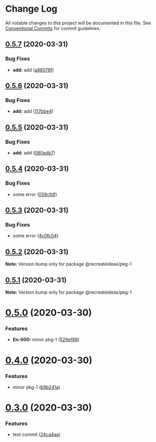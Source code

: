 # Change Log

All notable changes to this project will be documented in this file.
See [Conventional Commits](https://conventionalcommits.org) for commit guidelines.

## [0.5.7](https://github.com/recreateideas/lerna-monorepo/compare/@recreateideas/pkg-1@0.5.6...@recreateideas/pkg-1@0.5.7) (2020-03-31)


### Bug Fixes

* **add:** add ([a88078f](https://github.com/recreateideas/lerna-monorepo/commit/a88078f971f42b8184d3f9e21650df4bdd52fad1))





## [0.5.6](https://github.com/recreateideas/lerna-monorepo/compare/@recreateideas/pkg-1@0.5.5...@recreateideas/pkg-1@0.5.6) (2020-03-31)


### Bug Fixes

* **add:** add ([117bbe4](https://github.com/recreateideas/lerna-monorepo/commit/117bbe461a7ec591606c8141e9783fc188583fd6))





## [0.5.5](https://github.com/recreateideas/lerna-monorepo/compare/@recreateideas/pkg-1@0.5.4...@recreateideas/pkg-1@0.5.5) (2020-03-31)


### Bug Fixes

* **add:** add ([080adb7](https://github.com/recreateideas/lerna-monorepo/commit/080adb72f5c0c9b130ab121d25ac911e7168a2a1))





## [0.5.4](https://github.com/recreateideas/lerna-monorepo/compare/@recreateideas/pkg-1@0.5.3...@recreateideas/pkg-1@0.5.4) (2020-03-31)


### Bug Fixes

* some error ([058cfdf](https://github.com/recreateideas/lerna-monorepo/commit/058cfdf8e9a35ad10d0ebf4ba2ec5210a0449bc6))





## [0.5.3](https://github.com/recreateideas/lerna-monorepo/compare/@recreateideas/pkg-1@0.5.2...@recreateideas/pkg-1@0.5.3) (2020-03-31)


### Bug Fixes

* some error ([4c0fc04](https://github.com/recreateideas/lerna-monorepo/commit/4c0fc04c320df2b601cbee1ace92fd60df605f2d))





## [0.5.2](https://github.com/recreateideas/lerna-monorepo/compare/@recreateideas/pkg-1@0.5.1...@recreateideas/pkg-1@0.5.2) (2020-03-31)

**Note:** Version bump only for package @recreateideas/pkg-1





## [0.5.1](https://github.com/recreateideas/lerna-monorepo/compare/@recreateideas/pkg-1@0.5.0...@recreateideas/pkg-1@0.5.1) (2020-03-31)

**Note:** Version bump only for package @recreateideas/pkg-1





# [0.5.0](https://github.com/recreateideas/lerna-monorepo/compare/@recreateideas/pkg-1@0.4.0...@recreateideas/pkg-1@0.5.0) (2020-03-30)


### Features

* **En-000:** minor pkg-1 ([529ef98](https://github.com/recreateideas/lerna-monorepo/commit/529ef98963919377755524514d666364e1a8577d))





# [0.4.0](https://github.com/recreateideas/lerna-monorepo/compare/@recreateideas/pkg-1@0.3.0...@recreateideas/pkg-1@0.4.0) (2020-03-30)


### Features

* minor pkg-1 ([b9b241a](https://github.com/recreateideas/lerna-monorepo/commit/b9b241a87c68dfe1b736d80258dd0f933d3ab00a))





# [0.3.0](https://github.com/recreateideas/lerna-monorepo/compare/@recreateideas/pkg-1@0.2.1...@recreateideas/pkg-1@0.3.0) (2020-03-30)


### Features

* test commit ([24ca4aa](https://github.com/recreateideas/lerna-monorepo/commit/24ca4aa3ea8048618acb1011affac2c439272828))
